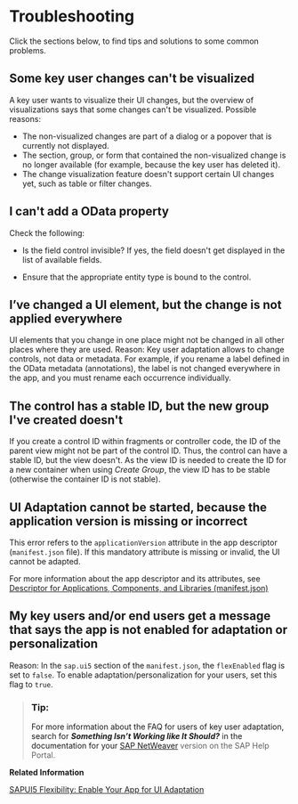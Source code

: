 <!-- loio35274280504f42cd87cc4fd3d403ca91 -->

# Troubleshooting

Click the sections below, to find tips and solutions to some common problems.



<a name="loio35274280504f42cd87cc4fd3d403ca91__visualization"/>

## Some key user changes can't be visualized

A key user wants to visualize their UI changes, but the overview of visualizations says that some changes can't be visualized. Possible reasons:

-   The non-visualized changes are part of a dialog or a popover that is currently not displayed.
-   The section, group, or form that contained the non-visualized change is no longer available \(for example, because the key user has deleted it\).
-   The change visualization feature doesn't support certain UI changes yet, such as table or filter changes.



<a name="loio35274280504f42cd87cc4fd3d403ca91__section_gwc_l5d_zz"/>

## I can't add a OData property

Check the following:

-   Is the field control invisible? If yes, the field doesn't get displayed in the list of available fields.

-   Ensure that the appropriate entity type is bound to the control.




<a name="loio35274280504f42cd87cc4fd3d403ca91__section_bmb_v5d_zz"/>

## I’ve changed a UI element, but the change is not applied everywhere

UI elements that you change in one place might not be changed in all other places where they are used. Reason: Key user adaptation allows to change controls, not data or metadata. For example, if you rename a label defined in the OData metadata \(annotations\), the label is not changed everywhere in the app, and you must rename each occurrence individually.



<a name="loio35274280504f42cd87cc4fd3d403ca91__section_hbc_2xd_zz"/>

## The control has a stable ID, but the new group I've created doesn't

If you create a control ID within fragments or controller code, the ID of the parent view might not be part of the control ID. Thus, the control can have a stable ID, but the view doesn't. As the view ID is needed to create the ID for a new container when using *Create Group*, the view ID has to be stable \(otherwise the container ID is not stable\).



<a name="loio35274280504f42cd87cc4fd3d403ca91__section_s4v_tl1_h2b"/>

## UI Adaptation cannot be started, because the application version is missing or incorrect

This error refers to the `applicationVersion` attribute in the app descriptor \(`manifest.json` file\). If this mandatory attribute is missing or invalid, the UI cannot be adapted.

For more information about the app descriptor and its attributes, see [Descriptor for Applications, Components, and Libraries \(manifest.json\)](../04_Essentials/descriptor-for-applications-components-and-libraries-manifest-json-be0cf40.md)



<a name="loio35274280504f42cd87cc4fd3d403ca91__section_ufg_pfb_chb"/>

## My key users and/or end users get a message that says the app is not enabled for adaptation or personalization

Reason: In the `sap.ui5` section of the `manifest.json`, the `flexEnabled` flag is set to `false`. To enable adaptation/personalization for your users, set this flag to `true`.



> ### Tip:  
> For more information about the FAQ for users of key user adaptation, search for ***Something Isn’t Working like It Should?*** in the documentation for your [SAP NetWeaver](https://help.sap.com/viewer/p/SAP_NETWEAVER) version on the SAP Help Portal.

**Related Information**  


[SAPUI5 Flexibility: Enable Your App for UI Adaptation](sapui5-flexibility-enable-your-app-for-ui-adaptation-f1430c0.md "Here's what you have to consider when developing apps that support UI adaptation.")

